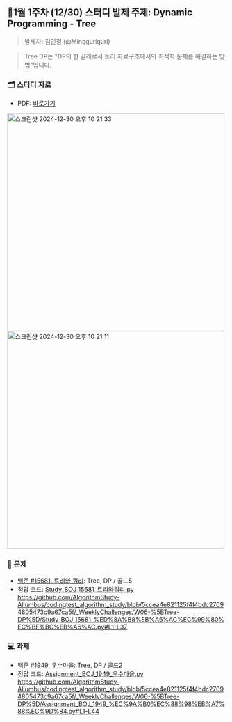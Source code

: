 ## 🚀1월 1주차 (12/30) 스터디 발제 주제: Dynamic Programming - Tree
> 발제자: 김민정 (@Mingguriguri)

> Tree DP는 "DP의 한 갈래로서 트리 자료구조에서의 최적화 문제를 해결하는 방법"입니다.
> 
### 🗂️ 스터디 자료
- PDF: [바로가기
](https://github.com/AlgorithmStudy-Allumbus/codingtest_algorithm_study/blob/main/_WeeklyChallenges/W06-%5BTree-DP%5D/Study_BOJ_15681.pdf)
<img width="500" alt="스크린샷 2024-12-30 오후 10 21 33" src="https://github.com/user-attachments/assets/784ccdb3-b3c1-4ffd-899b-718d7c65b5b2" />
<img width="500" alt="스크린샷 2024-12-30 오후 10 21 11" src="https://github.com/user-attachments/assets/014aeae6-a0b0-4382-98e6-198d2cd64c29" />


### 📖 문제
- [백준 #15681. 트리와 쿼리](https://www.acmicpc.net/problem/15681): Tree, DP / 골드5
- 정답 코드: [Study_BOJ_15681_트리와쿼리.py](https://github.com/AlgorithmStudy-Allumbus/codingtest_algorithm_study/blob/main/_WeeklyChallenges/W06-%5BTree-DP%5D/Study_BOJ_15681_%ED%8A%B8%EB%A6%AC%EC%99%80%EC%BF%BC%EB%A6%AC.py)
https://github.com/AlgorithmStudy-Allumbus/codingtest_algorithm_study/blob/5ccea4e821125f4f4bdc27094805473c9a67ca5f/_WeeklyChallenges/W06-%5BTree-DP%5D/Study_BOJ_15681_%ED%8A%B8%EB%A6%AC%EC%99%80%EC%BF%BC%EB%A6%AC.py#L1-L37

### 💻 과제
- [백준 #1949. 우수마을](https://www.acmicpc.net/problem/1949): Tree, DP / 골드2
- 정답 코드: [Assignment_BOJ_1949_우수마을.py](https://github.com/AlgorithmStudy-Allumbus/codingtest_algorithm_study/blob/main/_WeeklyChallenges/W06-%5BTree-DP%5D/Assignment_BOJ_1949_%EC%9A%B0%EC%88%98%EB%A7%88%EC%9D%84.py)
https://github.com/AlgorithmStudy-Allumbus/codingtest_algorithm_study/blob/5ccea4e821125f4f4bdc27094805473c9a67ca5f/_WeeklyChallenges/W06-%5BTree-DP%5D/Assignment_BOJ_1949_%EC%9A%B0%EC%88%98%EB%A7%88%EC%9D%84.py#L1-L44
